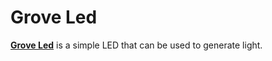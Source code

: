 # Grove Led
[**Grove Led**](https://wiki.seeedstudio.com/Grove-LED_Socket_Kit/) is a simple LED that can be used to generate light.